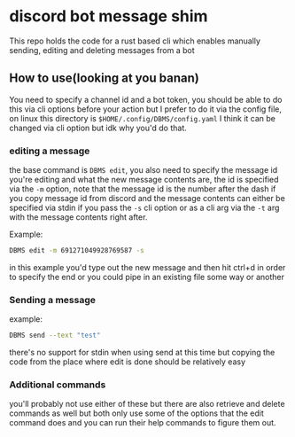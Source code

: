 # discord bot message shim

This repo holds the code for a rust based cli which enables manually sending, editing and deleting messages from a bot

## How to use(looking at you banan)

You need to specify a channel id and a bot token, you should be able to do this via cli options before your action but I prefer to do it via the config file, on linux this directory is `$HOME/.config/DBMS/config.yaml` I think it can be changed via cli option but idk why you'd do that.

### editing a message

the base command is `DBMS edit`, you also need to specify the message id you're editing and what the new message contents are, the id is specified via the `-m` option, note that the message id is the number after the dash if you copy message id from discord and the message contents can either be specified via stdin if you pass the `-s` cli option or as a cli arg via the `-t` arg with the message contents right after.

Example:

```sh
DBMS edit -m 691271049928769587 -s
```

in this example you'd type out the new message and then hit ctrl+d in order to specify the end or you could pipe in an existing file some way or another

### Sending a message

example:

```sh
DBMS send --text "test"
```

there's no support for stdin when using send at this time but copying the code from the place where edit is done should be relatively easy

### Additional commands

you'll probably not use either of these but there are also retrieve and delete commands as well but both only use some of the options that the edit command does and you can run their help commands to figure them out.
